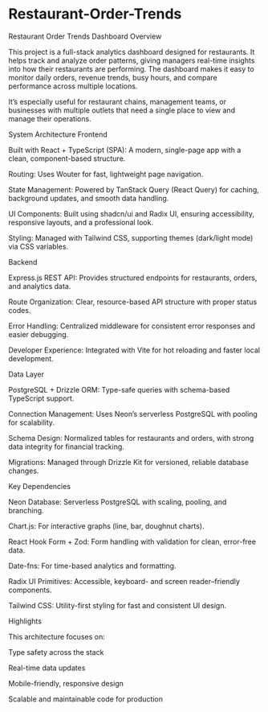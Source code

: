 # Restaurant-Order-Trends
Restaurant Order Trends Dashboard
Overview

This project is a full-stack analytics dashboard designed for restaurants. It helps track and analyze order patterns, giving managers real-time insights into how their restaurants are performing. The dashboard makes it easy to monitor daily orders, revenue trends, busy hours, and compare performance across multiple locations.

It’s especially useful for restaurant chains, management teams, or businesses with multiple outlets that need a single place to view and manage their operations.

System Architecture
Frontend

Built with React + TypeScript (SPA): A modern, single-page app with a clean, component-based structure.

Routing: Uses Wouter for fast, lightweight page navigation.

State Management: Powered by TanStack Query (React Query) for caching, background updates, and smooth data handling.

UI Components: Built using shadcn/ui and Radix UI, ensuring accessibility, responsive layouts, and a professional look.

Styling: Managed with Tailwind CSS, supporting themes (dark/light mode) via CSS variables.

Backend

Express.js REST API: Provides structured endpoints for restaurants, orders, and analytics data.

Route Organization: Clear, resource-based API structure with proper status codes.

Error Handling: Centralized middleware for consistent error responses and easier debugging.

Developer Experience: Integrated with Vite for hot reloading and faster local development.

Data Layer

PostgreSQL + Drizzle ORM: Type-safe queries with schema-based TypeScript support.

Connection Management: Uses Neon’s serverless PostgreSQL with pooling for scalability.

Schema Design: Normalized tables for restaurants and orders, with strong data integrity for financial tracking.

Migrations: Managed through Drizzle Kit for versioned, reliable database changes.

Key Dependencies

Neon Database: Serverless PostgreSQL with scaling, pooling, and branching.

Chart.js: For interactive graphs (line, bar, doughnut charts).

React Hook Form + Zod: Form handling with validation for clean, error-free data.

Date-fns: For time-based analytics and formatting.

Radix UI Primitives: Accessible, keyboard- and screen reader–friendly components.

Tailwind CSS: Utility-first styling for fast and consistent UI design.

Highlights

This architecture focuses on:

Type safety across the stack

Real-time data updates

Mobile-friendly, responsive design

Scalable and maintainable code for production
